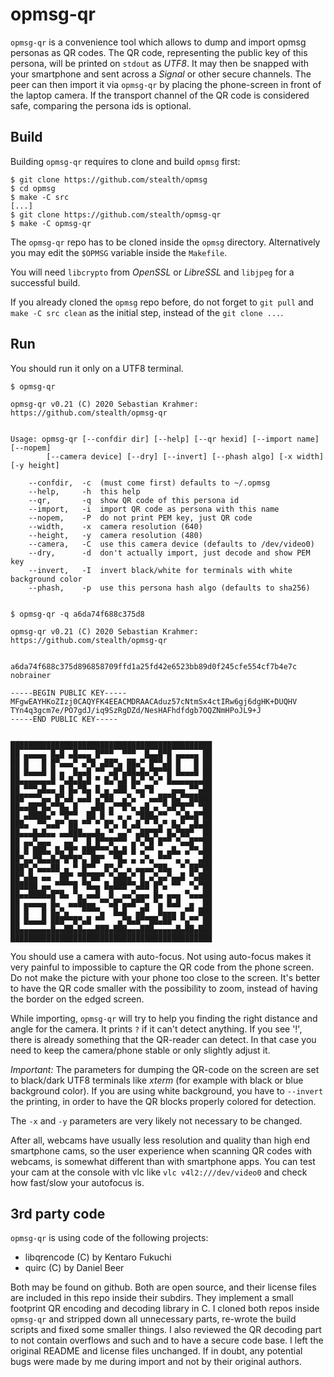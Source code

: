 opmsg-qr
========

`opmsg-qr` is a convenience tool which allows to dump and import opmsg
personas as QR codes. The QR code, representing the public key of this
persona, will be printed on `stdout` as *UTF8*. It may then be snapped with
your smartphone and sent across a *Signal* or other secure channels. The
peer can then import it via `opmsg-qr` by placing the phone-screen in front
of the laptop camera.
If the transport channel of the QR code is considered safe, comparing
the persona ids is optional.

Build
-----

Building `opmsg-qr` requires to clone and build `opmsg` first:

```
$ git clone https://github.com/stealth/opmsg
$ cd opmsg
$ make -C src
[...]
$ git clone https://github.com/stealth/opmsg-qr
$ make -C opmsg-qr
```

The `opmsg-qr` repo has to be cloned inside the `opmsg` directory.
Alternatively you may edit the `$OPMSG` variable inside the `Makefile`.

You will need `libcrypto` from *OpenSSL* or *LibreSSL* and `libjpeg` for a
successful build.

If you already cloned the `opmsg` repo before, do not forget to `git pull`
and `make -C src clean` as the initial step, instead of the `git clone ...`.

Run
---

You should run it only on a UTF8 terminal.

```
$ opmsg-qr

opmsg-qr v0.21 (C) 2020 Sebastian Krahmer: https://github.com/stealth/opmsg-qr


Usage: opmsg-qr [--confdir dir] [--help] [--qr hexid] [--import name] [--nopem]
		[--camera device] [--dry] [--invert] [--phash algo] [-x width] [-y height]

	--confdir,	-c	(must come first) defaults to ~/.opmsg
	--help,		-h	this help
	--qr, 		-q	show QR code of this persona id
	--import,	-i	import QR code as persona with this name
	--nopem,	-P	do not print PEM key, just QR code
	--width,	-x	camera resolution (640)
	--height,	-y	camera resolution (480)
	--camera,	-C	use this camera device (defaults to /dev/video0)
	--dry,		-d	don't actually import, just decode and show PEM key
	--invert,	-I	invert black/white for terminals with white background color
	--phash,	-p	use this persona hash algo (defaults to sha256)


$ opmsg-qr -q a6da74f688c375d8

opmsg-qr v0.21 (C) 2020 Sebastian Krahmer: https://github.com/stealth/opmsg-qr


a6da74f688c375d896858709ffd1a25fd42e6523bb89d0f245cfe554cf7b4e7c nobrainer

-----BEGIN PUBLIC KEY-----
MFgwEAYHKoZIzj0CAQYFK4EEACMDRAACAduz57cNtmSx4ctIRw6gj6dgHK+DUQHV
TYn4q3gcm7e/PO7gdJ/iq9SzRgDZd/NesHAFhdfdgb7OQZNmHPoJL9+J
-----END PUBLIC KEY-----


█████████████████████████████████████████████
██ ▄▄▄▄▄ █▄█ ▄█▄▄▄ █▀▀▀  ▀▀▀  █▄▄█▀█ ▄▄▄▄▄ ██
██ █   █ █▀▄▄▄▀ ▄▀█ ▄██▀▄ ██▄▀ █▀▀▄█ █   █ ██
██ █▄▄▄█ █ ▄  █▄▄█ ▀▀ ▄█▀▄██▄█▄▀█▀▀█ █▄▄▄█ ██
██▄▄▄▄▄▄▄█ ▀▄█▄█▄█ ▀ █▄▀▄█ █▄▀ ▀▄▀ █▄▄▄▄▄▄▄██
██ ▀▀▀▄█▄▄ █ █▄▀█▄ █ ▄ ▄██ ▀▄▄▀█    ▄▄▄ ▀▀▄██
███▀▀▀▀▄▄ █▀▄█ ▄▄█ ▄▀██  ▄▀▄ ▀ ▄▄██▀█▄▀▀█████
██▄▄██▀█▄▀▀█▄ █   ▄██ ▄▀▀█▀▄ ▄█ ▄ ▀▄█▀█▀▀ ▀██
██ ▄████▄▀ ▀█▀▀  ██ █ ▀ ▄ ▄ ▀███▄▀▀  ▀▄█▄█▀██
███▄  ▀▀▄▄█▀ ██ ▀▀ ▀ █▀▄ █ ▄█ ▀ ▀▄▀ █▄▀ ▄█▄██
██▄▄▄█▄█▄▄ ▄▄███▄▄▄█▄ ▀ ▄▄▀ ▄██▀█▀ █▄▀██▀  ██
██ ▄▄▀▄▄▄   ▄▄▀  █ █▀▀█▀▀▀ ▄▀▄▀█ █▀▀ ▀▄▄█▀▀██
██ █ ███▄ █▄▀█▀ ███▀▀▀▄█▄█ █ ▄▀▀ ▄ ▄█▄ ▄▀▀▄██
██▀▄▄▀█▄▄█▄▀█▀█▀▄ ██▀  ▀█▄ ▄ ▄▀▄ ▀▀▀ ▄ ▄  ▄██
███▀▄▀▄▄▄██ ▄ ▀ █▀▀  █▀▄▀ ▄ ▄▄▄▄▀██▄  ▀ ██▀██
██▀▄█▄ ▄▄  ██▀ ▀█▀██▀ ▀▄██▄▀ █ ▄▀▄▄▀▄▄█ ▀▄███
██████ ▄▄ ▀▀▀▀█ ▀█▄▄ █▄███▀▀▄██ █▀▄ ▀▀  ▀▄▀██
██▄▄████▄█▀█▄ ▀▄ ▄▄█  █  ▄▄▀▄▄▄ █▄ ▄▄▄ ▀▄▄▄██
██ ▄▄▄▄▄ █▄  ▄▄██▄▄ ▀▀▄█▀▄▄█▀▀▄ ▀▄ █▄█  ▄  ██
██ █   █ █▄▀▄   ▀▀▀▀▄  █▄█  ▄█▀  █▄▄▄ ▄▀▀ ███
██ █▄▄▄█ ███▀▀█▀▄█ ▀▀   ▄▀█▄█▀▀██▄██▀ ▀▄▀▀ ██
██▄▄▄▄▄▄▄█▄▄██▄█▄▄▄███▄███▄▄▄███▄▄▄▄▄█▄██▄███
█████████████████████████████████████████████

```

You should use a camera with auto-focus. Not using auto-focus makes it very
painful to impossible to capture the QR code from the phone screen. Do not make
the picture with your phone too close to the screen. It's better to have the QR
code smaller with the possibility to zoom, instead of having the
border on the edged screen.

While importing, `opmsg-qr` will try to help you finding the right distance
and angle for the camera. It prints `?` if it can't detect anything. If you
see '!', there is already something that the QR-reader can detect. In that case
you need to keep the camera/phone stable or only slightly adjust it.

*Important:* The parameters for dumping the QR-code on the screen are set to black/dark
UTF8 terminals like *xterm* (for example with black or blue background color).
If you are using white background, you have to `--invert` the printing,
in order to have the QR blocks properly colored for detection.

The `-x` and `-y` parameters are very likely not necessary to be changed.

After all, webcams have usually less resolution and quality than high end
smartphone cams, so the user experience when scanning QR codes with webcams,
is somewhat different than with smartphone apps. You can test your cam
at the console with vlc like `vlc v4l2:///dev/video0` and check how fast/slow
your autofocus is.


3rd party code
--------------

`opmsg-qr` is using code of the following projects:

* libqrencode (C) by Kentaro Fukuchi
* quirc (C) by Daniel Beer

Both may be found on github. Both are open source, and their license files are
included in this repo inside their subdirs. They implement a small footprint
QR encoding and decoding library in C. I cloned both repos inside `opmsg-qr`
and stripped down all unnecessary parts, re-wrote the build scripts and fixed
some smaller things. I also reviewed the QR decoding part to not contain overflows
and such and to have a secure code base.
I left the original README and license files unchanged. If in doubt, any potential
bugs were made by me during import and not by their original authors.


